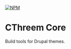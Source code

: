 [![NPM](https://nodei.co/npm/cthreem-core.png)](https://nodei.co/npm/cthreem-core/)

# CThreem Core

Build tools for Drupal themes.
